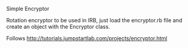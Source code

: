 Simple Encryptor

Rotation encryptor to be used in IRB, just load the encryptor.rb file and create an object with the Encryptor class.

Follows http://tutorials.jumpstartlab.com/projects/encryptor.html
